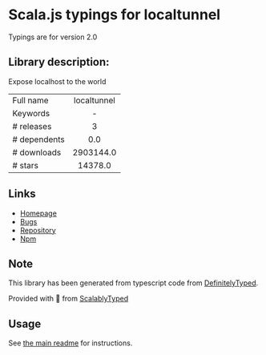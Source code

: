 
# Scala.js typings for localtunnel

Typings are for version 2.0

## Library description:
Expose localhost to the world

|                    |                 |
| ------------------ | :-------------: |
| Full name          | localtunnel |
| Keywords           | - |
| # releases         | 3 |
| # dependents       | 0.0 |
| # downloads        | 2903144.0 |
| # stars            | 14378.0 |

## Links
- [Homepage](https://github.com/localtunnel/localtunnel#readme)
- [Bugs](https://github.com/localtunnel/localtunnel/issues)
- [Repository](https://github.com/localtunnel/localtunnel)
- [Npm](https://www.npmjs.com/package/localtunnel)
    


## Note
This library has been generated from typescript code from [DefinitelyTyped](https://definitelytyped.org).

Provided with :purple_heart: from [ScalablyTyped](https://github.com/oyvindberg/ScalablyTyped)

## Usage
See [the main readme](../../readme.md) for instructions.


